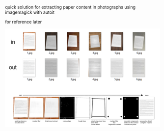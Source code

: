 quick solution for extracting paper content in photographs using imagemagick with autoit  
  
for reference later  
  
![example pictures](https://raw.githubusercontent.com/lllllll-llll-llllll/paper-crop-via-hough-lines/master/github/distortion%20fix%201.png?token=AM5DDKENRRUAPKXQ24LV4I27JASLC) 
